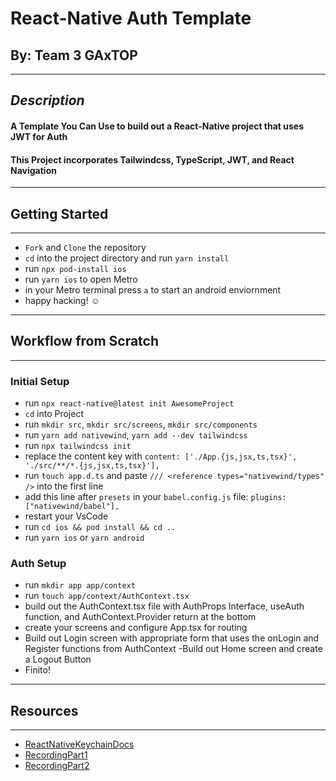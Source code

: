 # React-Native Auth Template

## By: Team 3 GAxTOP

---

## **_Description_**

#### A Template You Can Use to build out a React-Native project that uses JWT for Auth

#### This Project incorporates Tailwindcss, TypeScript, JWT, and React Navigation

---

## Getting Started

---

- `Fork` and `Clone` the repository
- `cd` into the project directory and run `yarn install`
- run `npx pod-install ios`
- run `yarn ios` to open Metro
- in your Metro terminal press `a` to start an android enviornment
- happy hacking! ☺️

---

## Workflow from Scratch

---

### Initial Setup

- run `npx react-native@latest init AwesomeProject`
- `cd` into Project
- run `mkdir src`, `mkdir src/screens`, `mkdir src/components`
- run `yarn add nativewind`, `yarn add --dev tailwindcss`
- run `npx tailwindcss init`
- replace the content key with `content: ['./App.{js,jsx,ts,tsx}', './src/**/*.{js,jsx,ts,tsx}'],`
- run `touch app.d.ts` and paste `/// <reference types="nativewind/types" />` into the first line
- add this line after `presets` in your `babel.config.js` file: `plugins: ["nativewind/babel"],`
- restart your VsCode
- run `cd ios && pod install && cd ..`
- run `yarn ios` or `yarn android`

### Auth Setup

- run `mkdir app app/context`
- run `touch app/context/AuthContext.tsx`
- build out the AuthContext.tsx file with AuthProps Interface, useAuth function, and AuthContext.Provider return at the bottom
- create your screens and configure App.tsx for routing
- Build out Login screen with appropriate form that uses the onLogin and Register functions from AuthContext
  -Build out Home screen and create a Logout Button
- Finito!

---

## Resources

---

- [ReactNativeKeychainDocs](https://github.com/oblador/react-native-keychain)
- [RecordingPart1](https://drive.google.com/drive/u/2/folders/1p-dxb0lSyd0BJQB-uSrrx4rHg0U2M2EQ)
- [RecordingPart2](https://drive.google.com/drive/u/2/folders/1tKTA-wpkCkMtU8wDOv686Sry6nfY3j0s)
